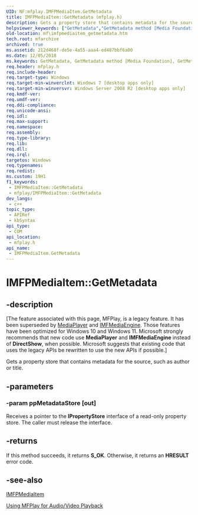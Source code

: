 ```yaml
---
UID: NF:mfplay.IMFPMediaItem.GetMetadata
title: IMFPMediaItem::GetMetadata (mfplay.h)
description: Gets a property store that contains metadata for the source, such as author or title.
helpviewer_keywords: ["GetMetadata","GetMetadata method [Media Foundation]","GetMetadata method [Media Foundation]","IMFPMediaItem interface","IMFPMediaItem interface [Media Foundation]","GetMetadata method","IMFPMediaItem.GetMetadata","IMFPMediaItem::GetMetadata","mf.imfpmediaitem_getmetadata","mfplay/IMFPMediaItem::GetMetadata"]
old-location: mf\imfpmediaitem_getmetadata.htm
tech.root: mfarchive
archived: true
ms.assetid: 212d468f-de5e-4a55-aaa4-ed487bbf6a00
ms.date: 12/05/2018
ms.keywords: GetMetadata, GetMetadata method [Media Foundation], GetMetadata method [Media Foundation],IMFPMediaItem interface, IMFPMediaItem interface [Media Foundation],GetMetadata method, IMFPMediaItem.GetMetadata, IMFPMediaItem::GetMetadata, mf.imfpmediaitem_getmetadata, mfplay/IMFPMediaItem::GetMetadata
req.header: mfplay.h
req.include-header: 
req.target-type: Windows
req.target-min-winverclnt: Windows 7 [desktop apps only]
req.target-min-winversvr: Windows Server 2008 R2 [desktop apps only]
req.kmdf-ver: 
req.umdf-ver: 
req.ddi-compliance: 
req.unicode-ansi: 
req.idl: 
req.max-support: 
req.namespace: 
req.assembly: 
req.type-library: 
req.lib: 
req.dll: 
req.irql: 
targetos: Windows
req.typenames: 
req.redist: 
ms.custom: 19H1
f1_keywords:
 - IMFPMediaItem::GetMetadata
 - mfplay/IMFPMediaItem::GetMetadata
dev_langs:
 - c++
topic_type:
 - APIRef
 - kbSyntax
api_type:
 - COM
api_location:
 - mfplay.h
api_name:
 - IMFPMediaItem.GetMetadata
---
```


# IMFPMediaItem::GetMetadata


## -description

\[The feature associated with this page, MFPlay, is a legacy feature. It has been superseded by [MediaPlayer](/uwp/api/Windows.Media.Playback.MediaPlayer) and  [IMFMediaEngine](/windows/win32/api/mfmediaengine/nn-mfmediaengine-imfmediaengine). Those features have been optimized for Windows 10 and Windows 11. Microsoft strongly recommends that new code use **MediaPlayer** and **IMFMediaEngine** instead of **DirectShow**, when possible. Microsoft suggests that existing code that uses the legacy APIs be rewritten to use the new APIs if possible.\]


Gets a property store that contains metadata for the source, such as author or title.

## -parameters

### -param ppMetadataStore [out]

Receives a pointer to the <b>IPropertyStore</b> interface of a read-only property store. The caller must release the interface.

## -returns

If this method succeeds, it returns <b>S_OK</b>. Otherwise, it returns an <b>HRESULT</b> error code.

## -see-also

<a href="/windows/desktop/api/mfplay/nn-mfplay-imfpmediaitem">IMFPMediaItem</a>



<a href="/windows/desktop/medfound/using-mfplay-for-audio-video-playback">Using MFPlay for Audio/Video Playback</a>